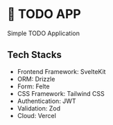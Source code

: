 # 🐷 TODO APP

Simple TODO Application

## Tech Stacks

- Frontend Framework: SvelteKit
- ORM: Drizzle
- Form: Felte
- CSS Framework: Tailwind CSS
- Authentication: JWT
- Validation: Zod
- Cloud: Vercel

